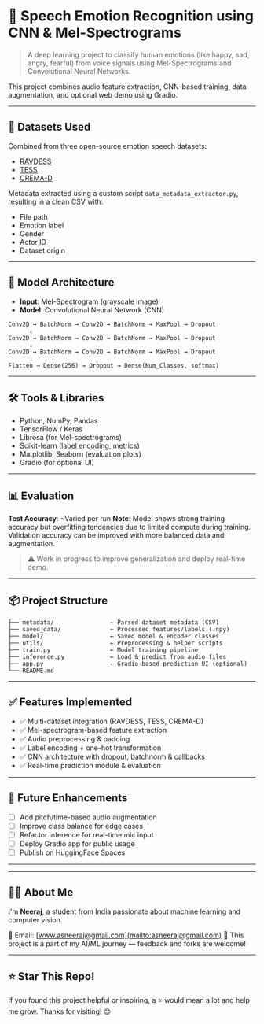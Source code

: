 # 🎤 Speech Emotion Recognition using CNN & Mel-Spectrograms

> A deep learning project to classify human emotions (like happy, sad, angry, fearful) from voice signals using Mel-Spectrograms and Convolutional Neural Networks.

This project combines audio feature extraction, CNN-based training, data augmentation, and optional web demo using Gradio.

---

## 📁 Datasets Used

Combined from three open-source emotion speech datasets:

- [RAVDESS](https://www.kaggle.com/datasets/uwrfkaggler/ravdess-emotional-speech-audio)
- [TESS](https://www.kaggle.com/datasets/ejlok1/toronto-emotional-speech-set-tess)
- [CREMA-D](https://www.kaggle.com/datasets/ejlok1/cremad)

Metadata extracted using a custom script `data_metadata_extractor.py`, resulting in a clean CSV with:
- File path
- Emotion label
- Gender
- Actor ID
- Dataset origin

---

## 🧠 Model Architecture

- **Input**: Mel-Spectrogram (grayscale image)
- **Model**: Convolutional Neural Network (CNN)

```text
Conv2D → BatchNorm → Conv2D → BatchNorm → MaxPool → Dropout
      ↓
Conv2D → BatchNorm → Conv2D → BatchNorm → MaxPool → Dropout
      ↓
Conv2D → BatchNorm → Conv2D → BatchNorm → MaxPool → Dropout
      ↓
Flatten → Dense(256) → Dropout → Dense(Num_Classes, softmax)
````

---

## 🛠️ Tools & Libraries

* Python, NumPy, Pandas
* TensorFlow / Keras
* Librosa (for Mel-spectrograms)
* Scikit-learn (label encoding, metrics)
* Matplotlib, Seaborn (evaluation plots)
* Gradio (for optional UI)

---

## 📊 Evaluation

**Test Accuracy**: \~Varied per run
**Note**: Model shows strong training accuracy but overfitting tendencies due to limited compute during training. Validation accuracy can be improved with more balanced data and augmentation.

> ⚠️ Work in progress to improve generalization and deploy real-time demo.

---

## 📦 Project Structure

```
├── metadata/                ← Parsed dataset metadata (CSV)
├── saved_data/              ← Processed features/labels (.npy)
├── model/                   ← Saved model & encoder classes
├── utils/                   ← Preprocessing & helper scripts
├── train.py                 ← Model training pipeline
├── inference.py             ← Load & predict from audio files
├── app.py                   ← Gradio-based prediction UI (optional)
└── README.md
```

---

## ✅ Features Implemented

* ✅ Multi-dataset integration (RAVDESS, TESS, CREMA-D)
* ✅ Mel-spectrogram-based feature extraction
* ✅ Audio preprocessing & padding
* ✅ Label encoding + one-hot transformation
* ✅ CNN architecture with dropout, batchnorm & callbacks
* ✅ Real-time prediction module & evaluation

---

## 🚀 Future Enhancements

* [ ] Add pitch/time-based audio augmentation
* [ ] Improve class balance for edge cases
* [ ] Refactor inference for real-time mic input
* [ ] Deploy Gradio app for public usage
* [ ] Publish on HuggingFace Spaces

---


---

## 🙋‍♂️ About Me

I'm **Neeraj**, a student from India passionate about machine learning and computer vision.

📧 Email: [www.asneeraj@gmail.com](mailto:asneeraj@gmail.com)
📌 This project is a part of my AI/ML journey — feedback and forks are welcome!

---

## ⭐ Star This Repo!

If you found this project helpful or inspiring, a ⭐ would mean a lot and help me grow.
Thanks for visiting! 😊

```

